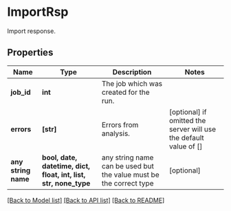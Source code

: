 # ImportRsp

Import response.

## Properties
Name | Type | Description | Notes
------------ | ------------- | ------------- | -------------
**job_id** | **int** | The job which was created for the run. | 
**errors** | **[str]** | Errors from analysis. | [optional]  if omitted the server will use the default value of []
**any string name** | **bool, date, datetime, dict, float, int, list, str, none_type** | any string name can be used but the value must be the correct type | [optional]

[[Back to Model list]](../README.md#documentation-for-models) [[Back to API list]](../README.md#documentation-for-api-endpoints) [[Back to README]](../README.md)


